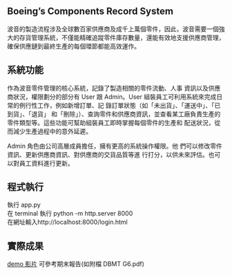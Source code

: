 ## Boeing’s Components Record System
波音的製造流程涉及全球數百家供應商及成千上萬個零件，因此，波音需要一個強大的存貨管理系統，不僅能精確追蹤零件庫存數量，還能有效地支援供應商管理，確保供應鏈到最終生產的每個環節都能高效運作。

## 系統功能
作為波音零件管理的核心系統，記錄了製造相關的零件流動、人事
資訊以及供應商狀況，權限劃分的部分有 User 跟 Admin。User
組裝員工可利用系統來完成日常的例行性工作，例如新增訂單、記
錄訂單狀態（如「未出貨」、「運送中」、「已到貨」、「退貨」
和「刪除」）、查詢零件和供應商資訊，並查看某工廠負責生產的
零件類型等。這些功能可幫助組裝員工即時掌握每個零件的生產和
配送狀況，從而減少生產過程中的意外延遲。

Admin 角色由公司高層成員擔任，擁有更高的系統操作權限。他
們可以修改零件資訊、更新供應商資訊、對供應商的交貨品質等進
行打分，以供未來評估。也可以對員工資料進行更新。

## 程式執行
執行 app.py <br>
在 terminal 執行 python -m http.server 8000<br>
在網址輸入http://localhost:8000/login.html<br>

## 實際成果
[demo 影片](https://youtu.be/1AZcwfE1PLs)
可參考期末報告(如附檔 DBMT G6.pdf)

